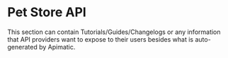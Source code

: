 # Pet Store API

This section can contain Tutorials/Guides/Changelogs or any information that API providers want to expose to their users besides what is auto-generated by Apimatic.

